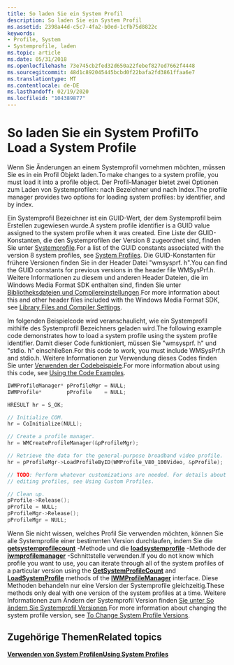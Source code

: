 ```yaml
---
title: So laden Sie ein System Profil
description: So laden Sie ein System Profil
ms.assetid: 2398a44d-c5c7-4fa2-b0ed-1cfb75d8822c
keywords:
- Profile, System
- Systemprofile, laden
ms.topic: article
ms.date: 05/31/2018
ms.openlocfilehash: 73e745cb2fed32d650a22febef827ed7662f4448
ms.sourcegitcommit: 48d1c892045445bcbd0f22bafa2fd3861ffaa6e7
ms.translationtype: MT
ms.contentlocale: de-DE
ms.lasthandoff: 02/19/2020
ms.locfileid: "104389877"
---
```

# <a name="to-load-a-system-profile"></a><span data-ttu-id="79fd4-105">So laden Sie ein System Profil</span><span class="sxs-lookup"><span data-stu-id="79fd4-105">To Load a System Profile</span></span>

<span data-ttu-id="79fd4-106">Wenn Sie Änderungen an einem Systemprofil vornehmen möchten, müssen Sie es in ein Profil Objekt laden.</span><span class="sxs-lookup"><span data-stu-id="79fd4-106">To make changes to a system profile, you must load it into a profile object.</span></span> <span data-ttu-id="79fd4-107">Der Profil-Manager bietet zwei Optionen zum Laden von Systemprofilen: nach Bezeichner und nach Index.</span><span class="sxs-lookup"><span data-stu-id="79fd4-107">The profile manager provides two options for loading system profiles: by identifier, and by index.</span></span>

<span data-ttu-id="79fd4-108">Ein Systemprofil Bezeichner ist ein GUID-Wert, der dem Systemprofil beim Erstellen zugewiesen wurde.</span><span class="sxs-lookup"><span data-stu-id="79fd4-108">A system profile identifier is a GUID value assigned to the system profile when it was created.</span></span> <span data-ttu-id="79fd4-109">Eine Liste der GUID-Konstanten, die den Systemprofilen der Version 8 zugeordnet sind, finden Sie unter [Systemprofile](system-profiles.md).</span><span class="sxs-lookup"><span data-stu-id="79fd4-109">For a list of the GUID constants associated with the version 8 system profiles, see [System Profiles](system-profiles.md).</span></span> <span data-ttu-id="79fd4-110">Die GUID-Konstanten für frühere Versionen finden Sie in der Header Datei "wmsysprf. h".</span><span class="sxs-lookup"><span data-stu-id="79fd4-110">You can find the GUID constants for previous versions in the header file WMSysPrf.h.</span></span> <span data-ttu-id="79fd4-111">Weitere Informationen zu diesem und anderen Header Dateien, die im Windows Media Format SDK enthalten sind, finden Sie unter [Bibliotheksdateien und Compilereinstellungen](library-files-and-compiler-settings.md).</span><span class="sxs-lookup"><span data-stu-id="79fd4-111">For more information about this and other header files included with the Windows Media Format SDK, see [Library Files and Compiler Settings](library-files-and-compiler-settings.md).</span></span>

<span data-ttu-id="79fd4-112">Im folgenden Beispielcode wird veranschaulicht, wie ein Systemprofil mithilfe des Systemprofil Bezeichners geladen wird.</span><span class="sxs-lookup"><span data-stu-id="79fd4-112">The following example code demonstrates how to load a system profile using the system profile identifier.</span></span> <span data-ttu-id="79fd4-113">Damit dieser Code funktioniert, müssen Sie "wmsysprf. h" und "stdio. h" einschließen.</span><span class="sxs-lookup"><span data-stu-id="79fd4-113">For this code to work, you must include WMSysPrf.h and stdio.h.</span></span> <span data-ttu-id="79fd4-114">Weitere Informationen zur Verwendung dieses Codes finden Sie unter [Verwenden der Codebeispiele](using-the-code-examples.md).</span><span class="sxs-lookup"><span data-stu-id="79fd4-114">For more information about using this code, see [Using the Code Examples](using-the-code-examples.md).</span></span>


```C++
IWMProfileManager* pProfileMgr = NULL;
IWMProfile*        pProfile    = NULL;

HRESULT hr = S_OK;

// Initialize COM.
hr = CoInitialize(NULL);

// Create a profile manager.
hr = WMCreateProfileManager(&pProfileMgr);

// Retrieve the data for the general-purpose broadband video profile.
hr = pProfileMgr->LoadProfileByID(WMProfile_V80_100Video, &pProfile);

// TODO: Perform whatever customizations are needed. For details about
// editing profiles, see Using Custom Profiles.

// Clean up.
pProfile->Release();
pProfile = NULL;
pProfileMgr->Release();
pProfileMgr = NULL;
```



<span data-ttu-id="79fd4-115">Wenn Sie nicht wissen, welches Profil Sie verwenden möchten, können Sie alle Systemprofile einer bestimmten Version durchlaufen, indem Sie die [**getsystemprofilecount**](/previous-versions/windows/desktop/api/Wmsdkidl/nf-wmsdkidl-iwmprofilemanager-getsystemprofilecount) -Methode und die [**loadsystemprofile**](/previous-versions/windows/desktop/api/Wmsdkidl/nf-wmsdkidl-iwmprofilemanager-loadsystemprofile) -Methode der [**iwmprofilemanager**](/previous-versions/windows/desktop/api/wmsdkidl/nn-wmsdkidl-iwmprofilemanager) -Schnittstelle verwenden.</span><span class="sxs-lookup"><span data-stu-id="79fd4-115">If you do not know which profile you want to use, you can iterate through all of the system profiles of a particular version using the [**GetSystemProfileCount**](/previous-versions/windows/desktop/api/Wmsdkidl/nf-wmsdkidl-iwmprofilemanager-getsystemprofilecount) and [**LoadSystemProfile**](/previous-versions/windows/desktop/api/Wmsdkidl/nf-wmsdkidl-iwmprofilemanager-loadsystemprofile) methods of the [**IWMProfileManager**](/previous-versions/windows/desktop/api/wmsdkidl/nn-wmsdkidl-iwmprofilemanager) interface.</span></span> <span data-ttu-id="79fd4-116">Diese Methoden behandeln nur eine Version der Systemprofile gleichzeitig.</span><span class="sxs-lookup"><span data-stu-id="79fd4-116">These methods only deal with one version of the system profiles at a time.</span></span> <span data-ttu-id="79fd4-117">Weitere Informationen zum Ändern der Systemprofil Version finden [Sie unter So ändern Sie Systemprofil Versionen](to-change-system-profile-versions.md).</span><span class="sxs-lookup"><span data-stu-id="79fd4-117">For more information about changing the system profile version, see [To Change System Profile Versions](to-change-system-profile-versions.md).</span></span>

## <a name="related-topics"></a><span data-ttu-id="79fd4-118">Zugehörige Themen</span><span class="sxs-lookup"><span data-stu-id="79fd4-118">Related topics</span></span>

<dl> <dt>

[<span data-ttu-id="79fd4-119">**Verwenden von System Profilen**</span><span class="sxs-lookup"><span data-stu-id="79fd4-119">**Using System Profiles**</span></span>](using-system-profiles.md)
</dt> </dl>

 

 




